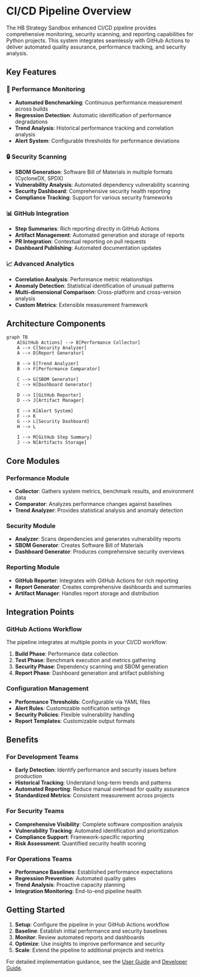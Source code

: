 # CI/CD Pipeline Overview

The HB Strategy Sandbox enhanced CI/CD pipeline provides comprehensive monitoring, security scanning, and reporting capabilities for Python projects. This system integrates seamlessly with GitHub Actions to deliver automated quality assurance, performance tracking, and security analysis.

## Key Features

### 🚀 Performance Monitoring
- **Automated Benchmarking**: Continuous performance measurement across builds
- **Regression Detection**: Automatic identification of performance degradations
- **Trend Analysis**: Historical performance tracking and correlation analysis
- **Alert System**: Configurable thresholds for performance deviations

### 🔒 Security Scanning
- **SBOM Generation**: Software Bill of Materials in multiple formats (CycloneDX, SPDX)
- **Vulnerability Analysis**: Automated dependency vulnerability scanning
- **Security Dashboard**: Comprehensive security health reporting
- **Compliance Tracking**: Support for various security frameworks

### 📊 GitHub Integration
- **Step Summaries**: Rich reporting directly in GitHub Actions
- **Artifact Management**: Automated generation and storage of reports
- **PR Integration**: Contextual reporting on pull requests
- **Dashboard Publishing**: Automated documentation updates

### 📈 Advanced Analytics
- **Correlation Analysis**: Performance metric relationships
- **Anomaly Detection**: Statistical identification of unusual patterns
- **Multi-dimensional Comparison**: Cross-platform and cross-version analysis
- **Custom Metrics**: Extensible measurement framework

## Architecture Components

```mermaid
graph TB
    A[GitHub Actions] --> B[Performance Collector]
    A --> C[Security Analyzer]
    A --> D[Report Generator]

    B --> E[Trend Analyzer]
    B --> F[Performance Comparator]

    C --> G[SBOM Generator]
    C --> H[Dashboard Generator]

    D --> I[GitHub Reporter]
    D --> J[Artifact Manager]

    E --> K[Alert System]
    F --> K
    G --> L[Security Dashboard]
    H --> L

    I --> M[GitHub Step Summary]
    J --> N[Artifacts Storage]
```

## Core Modules

### Performance Module
- **Collector**: Gathers system metrics, benchmark results, and environment data
- **Comparator**: Analyzes performance changes against baselines
- **Trend Analyzer**: Provides statistical analysis and anomaly detection

### Security Module
- **Analyzer**: Scans dependencies and generates vulnerability reports
- **SBOM Generator**: Creates Software Bill of Materials
- **Dashboard Generator**: Produces comprehensive security overviews

### Reporting Module
- **GitHub Reporter**: Integrates with GitHub Actions for rich reporting
- **Report Generator**: Creates comprehensive dashboards and summaries
- **Artifact Manager**: Handles report storage and distribution

## Integration Points

### GitHub Actions Workflow
The pipeline integrates at multiple points in your CI/CD workflow:

1. **Build Phase**: Performance data collection
2. **Test Phase**: Benchmark execution and metrics gathering
3. **Security Phase**: Dependency scanning and SBOM generation
4. **Report Phase**: Dashboard generation and artifact publishing

### Configuration Management
- **Performance Thresholds**: Configurable via YAML files
- **Alert Rules**: Customizable notification settings
- **Security Policies**: Flexible vulnerability handling
- **Report Templates**: Customizable output formats

## Benefits

### For Development Teams
- **Early Detection**: Identify performance and security issues before production
- **Historical Tracking**: Understand long-term trends and patterns
- **Automated Reporting**: Reduce manual overhead for quality assurance
- **Standardized Metrics**: Consistent measurement across projects

### For Security Teams
- **Comprehensive Visibility**: Complete software composition analysis
- **Vulnerability Tracking**: Automated identification and prioritization
- **Compliance Support**: Framework-specific reporting
- **Risk Assessment**: Quantified security health scoring

### For Operations Teams
- **Performance Baselines**: Established performance expectations
- **Regression Prevention**: Automated quality gates
- **Trend Analysis**: Proactive capacity planning
- **Integration Monitoring**: End-to-end pipeline health

## Getting Started

1. **Setup**: Configure the pipeline in your GitHub Actions workflow
2. **Baseline**: Establish initial performance and security baselines
3. **Monitor**: Review automated reports and dashboards
4. **Optimize**: Use insights to improve performance and security
5. **Scale**: Extend the pipeline to additional projects and metrics

For detailed implementation guidance, see the [User Guide](user-guide/interpreting-reports.md) and [Developer Guide](developer-guide/architecture.md).
